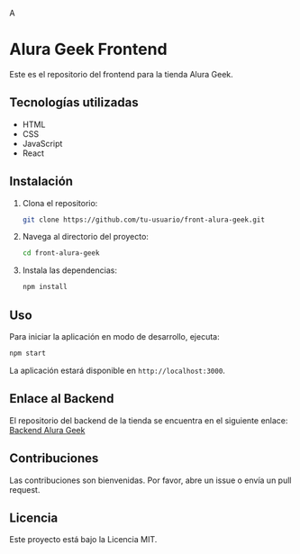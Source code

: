 A
# Alura Geek Frontend

Este es el repositorio del frontend para la tienda Alura Geek.

## Tecnologías utilizadas

- HTML
- CSS
- JavaScript
- React

## Instalación

1. Clona el repositorio:
    ```bash
    git clone https://github.com/tu-usuario/front-alura-geek.git
    ```
2. Navega al directorio del proyecto:
    ```bash
    cd front-alura-geek
    ```
3. Instala las dependencias:
    ```bash
    npm install
    ```

## Uso

Para iniciar la aplicación en modo de desarrollo, ejecuta:
```bash
npm start
```

La aplicación estará disponible en `http://localhost:3000`.

## Enlace al Backend

El repositorio del backend de la tienda se encuentra en el siguiente enlace:
[Backend Alura Geek](https://github.com/tu-usuario/back-alura-geek)

## Contribuciones

Las contribuciones son bienvenidas. Por favor, abre un issue o envía un pull request.

## Licencia

Este proyecto está bajo la Licencia MIT.